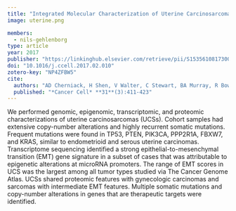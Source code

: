 ```yaml
---
title: "Integrated Molecular Characterization of Uterine Carcinosarcoma"
image: uterine.png

members:
  - nils-gehlenborg
type: article
year: 2017
publisher: "https://linkinghub.elsevier.com/retrieve/pii/S1535610817300533"
doi: "10.1016/j.ccell.2017.02.010"
zotero-key: "NP4ZFBW5"
cite:
  authors: "AD Cherniack, H Shen, V Walter, C Stewart, BA Murray, R Bowlby, X Hu, S Ling, RA Soslow, RR Broaddus, RE Zuna, G Robertson, PW Laird, R Kucherlapati, GB Mills, JN Weinstein, J Zhang, R Akbani, DA Levine, R Akbani, A Ally, JT Auman, M Balasundaram, S Balu, SB Baylin, R Beroukhim, T Bodenheimer, F Bogomolniy, L Boice, MS Bootwalla, J Bowen, R Bowlby, R Broaddus, D Brooks, R Carlsen, AD Cherniack, J Cho, E Chuah, S Chudamani, K Cibulskis, M Cline, F Dao, M David, JA Demchok, N Dhalla, S Dowdy, I Felau, ML Ferguson, S Frazer, J Frick, S Gabriel, JM Gastier-Foster, N Gehlenborg, M Gerken, G Getz, M Gupta, D Haussler, DN Hayes, DI Heiman, J Hess, KA Hoadley, R Hoffmann, RA Holt, AP Hoyle, X Hu, M Huang, CM Hutter, SR Jefferys, SJM Jones, CD Jones, RS Kanchi, C Kandoth, K Kasaian, S Kerr, J Kim, PH Lai, PW Laird, E Lander, MS Lawrence, D Lee, KM Leraas, I Leshchiner, DA Levine, TM Lichtenberg, P Lin, S Ling, J Liu, W Liu, Y Liu, L Lolla, Y Lu, Y Ma, DT Maglinte, MA Marra, M Mayo, S Meng, M Meyerson, PA Mieczkowski, GB Mills, RA Moore, LE Mose, AJ Mungall, K Mungall, BA Murray, R Naresh, MS Noble, N Olvera, JS Parker, CM Perou, AH Perou, T Pihl, AJ Radenbaugh, NC Ramirez, WK Rathmell, J Roach, AG Robertson, S Sadeghi, G Saksena, HB Salvesen, JE Schein, SE Schumacher, H Shen, M Sheth, Y Shi, J Shih, JV Simons, P Sipahimalani, T Skelly, HJ Sofia, MG Soloway, RA Soslow, C Sougnez, C Stewart, C Sun, A Tam, D Tan, R Tarnuzzer, N Thiessen, LB Thorne, K Tse, J Tseng, DJ Van Den Berg, U Veluvolu, RGW Verhaak, D Voet, A Von Bismarck, V Walter, Y Wan, Z Wang, C Wang, JN Weinstein, DJ Weisenberger, MD Wilkerson, B Winterhoff, L Wise, T Wong, Y Wu, L Yang, JC Zenklusen, JJ Zhang, H Zhang, W Zhang, J Zhu, E Zmuda, RE Zuna"
  published: "*Cancer Cell* **31**(3):411-423"
---
```

We performed genomic, epigenomic, transcriptomic, and proteomic characterizations of uterine carcinosarcomas (UCSs). Cohort samples had extensive copy-number alterations and highly recurrent somatic mutations. Frequent mutations were found in TP53, PTEN, PIK3CA, PPP2R1A, FBXW7, and KRAS, similar to endometrioid and serous uterine carcinomas. Transcriptome sequencing identified a strong epithelial-to-mesenchymal transition (EMT) gene signature in a subset of cases that was attributable to epigenetic alterations at microRNA promoters. The range of EMT scores in UCS was the largest among all tumor types studied via The Cancer Genome Atlas. UCSs shared proteomic features with gynecologic carcinomas and sarcomas with intermediate EMT features. Multiple somatic mutations and copy-number alterations in genes that are therapeutic targets were identified.